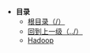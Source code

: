 * **目录**
  * [根目录（/）](/README)
  * [回到上一级（../）](/README)
  * [Hadoop](/study/BigData/Hadoop/README)

